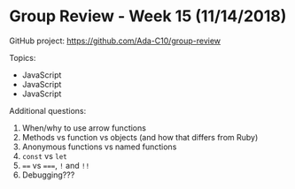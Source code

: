 # Group Review - Week 15 (11/14/2018)

GitHub project: https://github.com/Ada-C10/group-review

Topics:
* JavaScript
* JavaScript
* JavaScript

Additional questions:
1. When/why to use arrow functions
2. Methods vs function vs objects (and how that differs from Ruby)
3. Anonymous functions vs named functions
4. `const` vs `let`
5. `==` vs `===`, `!` and `!!`
6. Debugging???

